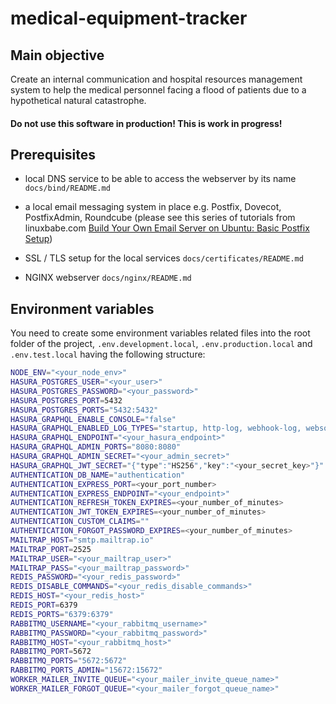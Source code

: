 # medical-equipment-tracker

## Main objective

Create an internal communication and hospital resources management system to help the medical personnel facing a flood of patients due to a hypothetical natural catastrophe.

#### Do not use this software in production! This is work in progress!

## Prerequisites

* local DNS service to be able to access the webserver by its name `docs/bind/README.md`

* a local email messaging system in place e.g. Postfix, Dovecot, PostfixAdmin, Roundcube (please see this series of tutorials from linuxbabe.com [Build Your Own Email Server on Ubuntu: Basic Postfix Setup](https://www.linuxbabe.com/mail-server/setup-basic-postfix-mail-sever-ubuntu))

* SSL / TLS setup for the local services `docs/certificates/README.md`

* NGINX webserver `docs/nginx/README.md`

## Environment variables

You need to create some environment variables related files into the root folder of the project, `.env.development.local`, `.env.production.local` and `.env.test.local` having the following structure:

```bash
NODE_ENV="<your_node_env>"
HASURA_POSTGRES_USER="<your_user>"
HASURA_POSTGRES_PASSWORD="<your_password>"
HASURA_POSTGRES_PORT=5432
HASURA_POSTGRES_PORTS="5432:5432"
HASURA_GRAPHQL_ENABLE_CONSOLE="false"
HASURA_GRAPHQL_ENABLED_LOG_TYPES="startup, http-log, webhook-log, websocket-log, query-log"
HASURA_GRAPHQL_ENDPOINT="<your_hasura_endpoint>"
HASURA_GRAPHQL_ADMIN_PORTS="8080:8080"
HASURA_GRAPHQL_ADMIN_SECRET="<your_admin_secret>"
HASURA_GRAPHQL_JWT_SECRET="{"type":"HS256","key":"<your_secret_key>"}"
AUTHENTICATION_DB_NAME="authentication"
AUTHENTICATION_EXPRESS_PORT=<your_port_number>
AUTHENTICATION_EXPRESS_ENDPOINT="<your_endpoint>"
AUTHENTICATION_REFRESH_TOKEN_EXPIRES=<your_number_of_minutes>
AUTHENTICATION_JWT_TOKEN_EXPIRES=<your_number_of_minutes>
AUTHENTICATION_CUSTOM_CLAIMS=""
AUTHENTICATION_FORGOT_PASSWORD_EXPIRES=<your_number_of_minutes>
MAILTRAP_HOST="smtp.mailtrap.io"
MAILTRAP_PORT=2525
MAILTRAP_USER="<your_mailtrap_user>"
MAILTRAP_PASS="<your_mailtrap_password>"
REDIS_PASSWORD="<your_redis_password>"
REDIS_DISABLE_COMMANDS="<your_redis_disable_commands>"
REDIS_HOST="<your_redis_host>"
REDIS_PORT=6379
REDIS_PORTS="6379:6379"
RABBITMQ_USERNAME="<your_rabbitmq_username>"
RABBITMQ_PASSWORD="<your_rabbitmq_password>"
RABBITMQ_HOST="<your_rabbitmq_host>"
RABBITMQ_PORT=5672
RABBITMQ_PORTS="5672:5672"
RABBITMQ_PORTS_ADMIN="15672:15672"
WORKER_MAILER_INVITE_QUEUE="<your_mailer_invite_queue_name>"
WORKER_MAILER_FORGOT_QUEUE="<your_mailer_forgot_queue_name>"
```